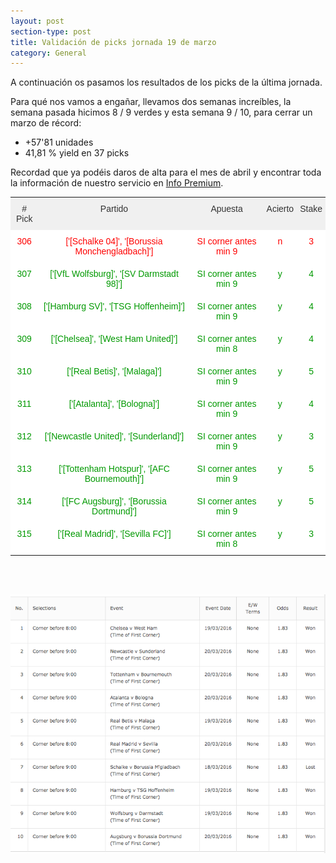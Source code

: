 ```yaml
---
layout: post
section-type: post
title: Validación de picks jornada 19 de marzo
category: General
---
```


A continuación os pasamos los resultados de los picks de la última jornada.

Para qué nos vamos a engañar, llevamos dos semanas increíbles, la semana pasada hicimos 8 / 9 verdes y esta semana 9 / 10, para cerrar un marzo de récord:

- +57'81 unidades
- 41,81 % yield en 37 picks

Recordad que ya podéis daros de alta para el mes de abril y encontrar toda la información de nuestro servicio en [Info Premium](https://cornerpicks.github.io/#about).

<style type="text/css">
.tg  {border-collapse:collapse;border-spacing:0;border-color:#ccc;margin:0px auto;}
.tg td{font-family:Arial, sans-serif;font-size:14px;padding:10px 5px;border-style:solid;border-width:0px;overflow:hidden;word-break:normal;border-color:#ccc;color:#333;background-color:#fff;}
.tg th{font-family:Arial, sans-serif;font-size:14px;font-weight:normal;padding:10px 5px;border-style:solid;border-width:0px;overflow:hidden;word-break:normal;border-color:#ccc;color:#333;background-color:#f0f0f0;}
.tg .tg-baqh{text-align:center;vertical-align:top}
.tg .tg-i218{color:#009901;text-align:center;vertical-align:top}
.tg .tg-9ewa{color:#fe0000;text-align:center;vertical-align:top}
</style>
<table class="tg">
  <tr>
    <th class="tg-baqh"># Pick</th>
    <th class="tg-baqh">Partido</th>
    <th class="tg-baqh">Apuesta</th>
    <th class="tg-baqh">Acierto</th>
    <th class="tg-baqh">Stake</th>
  </tr>
  <tr>
    <td class="tg-9ewa">306</td>
    <td class="tg-9ewa">['[Schalke 04]', '[Borussia Monchengladbach]']</td>
    <td class="tg-9ewa">SI corner antes min 9</td>
    <td class="tg-9ewa">n</td>
    <td class="tg-9ewa">3</td>
  </tr>
  <tr>
    <td class="tg-i218">307</td>
    <td class="tg-i218">['[VfL Wolfsburg]', '[SV Darmstadt 98]']</td>
    <td class="tg-i218">SI corner antes min 9</td>
    <td class="tg-i218">y</td>
    <td class="tg-i218">4</td>
  </tr>
  <tr>
    <td class="tg-i218">308</td>
    <td class="tg-i218">['[Hamburg SV]', '[TSG Hoffenheim]']</td>
    <td class="tg-i218">SI corner antes min 9</td>
    <td class="tg-i218">y</td>
    <td class="tg-i218">4</td>
  </tr>
  <tr>
    <td class="tg-i218">309</td>
    <td class="tg-i218">['[Chelsea]', '[West Ham United]']</td>
    <td class="tg-i218">SI corner antes min 8</td>
    <td class="tg-i218">y</td>
    <td class="tg-i218">4</td>
  </tr>
  <tr>
    <td class="tg-i218">310</td>
    <td class="tg-i218">['[Real Betis]', '[Malaga]']</td>
    <td class="tg-i218">SI corner antes min 9</td>
    <td class="tg-i218">y</td>
    <td class="tg-i218">5</td>
  </tr>
  <tr>
    <td class="tg-i218">311</td>
    <td class="tg-i218">['[Atalanta]', '[Bologna]']</td>
    <td class="tg-i218">SI corner antes min 9</td>
    <td class="tg-i218">y</td>
    <td class="tg-i218">4</td>
  </tr>
  <tr>
    <td class="tg-i218">312</td>
    <td class="tg-i218">['[Newcastle United]', '[Sunderland]']</td>
    <td class="tg-i218">SI corner antes min 9</td>
    <td class="tg-i218">y</td>
    <td class="tg-i218">3</td>
  </tr>
  <tr>
    <td class="tg-i218">313</td>
    <td class="tg-i218">['[Tottenham Hotspur]', '[AFC Bournemouth]']</td>
    <td class="tg-i218">SI corner antes min 9</td>
    <td class="tg-i218">y</td>
    <td class="tg-i218">5</td>
  </tr>
  <tr>
    <td class="tg-i218">314</td>
    <td class="tg-i218">['[FC Augsburg]', '[Borussia Dortmund]']</td>
    <td class="tg-i218">SI corner antes min 9</td>
    <td class="tg-i218">y</td>
    <td class="tg-i218">5</td>
  </tr>
  <tr>
    <td class="tg-i218">315</td>
    <td class="tg-i218">['[Real Madrid]', '[Sevilla FC]']</td>
    <td class="tg-i218">SI corner antes min 8</td>
    <td class="tg-i218">y</td>
    <td class="tg-i218">3</td>
  </tr>
</table>

<br><br>

![Stats](/img/pant_19mar.png)
